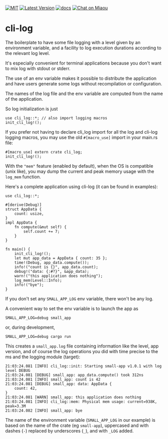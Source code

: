 [![MIT][s2]][l2] [![Latest Version][s1]][l1] [![docs][s3]][l3] [![Chat on Miaou][s4]][l4]

[s1]: https://img.shields.io/crates/v/cli-log.svg
[l1]: https://crates.io/crates/cli-log

[s2]: https://img.shields.io/badge/license-MIT-blue.svg
[l2]: LICENSE

[s3]: https://docs.rs/cli-log/badge.svg
[l3]: https://docs.rs/cli-log/

[s4]: https://miaou.dystroy.org/static/shields/room.svg
[l4]: https://miaou.dystroy.org/3

# cli-log

The boilerplate to have some file logging with a level given by an environment variable,
and a facility to log execution durations according to the relevant log level.

It's especially convenient for terminal applications
because you don't want to mix log with stdout or stderr.

The use of an env variable makes it possible to distribute
the application and have users generate some logs without
recompilation or configuration.

The names of the log file and the env variable are
computed from the name of the application.

So log initialization is just

```
use cli_log::*; // also import logging macros
init_cli_log!();
```

If you prefer not having to declare cli_log import for
all the log and cli-log logging macros, you may use the
old `#[macro_use]` import in your main.rs file:

```
#[macro_use] extern crate cli_log;
init_cli_log!();
```

With the `"mem"` feature (enabled by default), when the OS is compatible
(unix like), you may dump the current and peak memory usage with
the `log_mem` function.


Here's a complete application using cli-log (it can be found in examples):

```
use cli_log::*;

#[derive(Debug)]
struct AppData {
    count: usize,
}
impl AppData {
    fn compute(&mut self) {
        self.count += 7;
    }
}

fn main() {
    init_cli_log!();
    let mut app_data = AppData { count: 35 };
    time!(Debug, app_data.compute());
    info!("count is {}", app_data.count);
    debug!("data: {:#?}", &app_data);
    warn!("this application does nothing");
    log_mem(Level::Info);
    info!("bye");
}
```

If you don't set any `SMALL_APP_LOG` env variable, there won't be any log.

A convenient way to set the env variable is to launch the app as

```cli
SMALL_APP_LOG=debug small_app
```

or, during development,

```cli
SMALL_APP_LOG=debug cargo run
```

This creates a `small_app.log` file containing information like the level,
app version, and of course the log operations you did with time precise to
the ms and the logging module (target):

```log
21:03:24.081 [INFO] cli_log::init: Starting small-app v1.0.1 with log level DEBUG
21:03:24.081 [DEBUG] small_app: app_data.compute() took 312ns
21:03:24.081 [INFO] small_app: count is 42
21:03:24.081 [DEBUG] small_app: data: AppData {
    count: 42,
}
21:03:24.081 [WARN] small_app: this application does nothing
21:03:24.081 [INFO] cli_log::mem: Physical mem usage: current=938K, peak=3.3M
21:03:24.082 [INFO] small_app: bye
```

The name of the environment variable (`SMALL_APP_LOG` in our example) is based on the name of the crate (eg `small-app`),
uppercased and with dashes (`-`) replaced by underscores (`_`), and with `_LOG` added.
